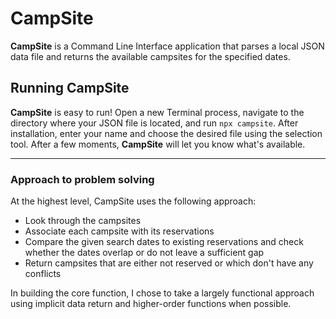 # CampSite

**CampSite** is a Command Line Interface application that parses a local JSON data file and returns the available campsites for the specified dates.

## Running CampSite

**CampSite** is easy to run! Open a new Terminal process, navigate to the directory where your JSON file is located, and run `npx campsite`. After installation, enter your name and choose the desired file using the selection tool. After a few moments, **CampSite** will let you know what's available.

***

### Approach to problem solving

At the highest level, CampSite uses the following approach:

- Look through the campsites
- Associate each campsite with its reservations
- Compare the given search dates to existing reservations and check whether the dates overlap or do not leave a sufficient gap
- Return campsites that are either not reserved or which don't have any conflicts

In building the core function, I chose to take a largely functional approach using implicit data return and higher-order functions when possible.

